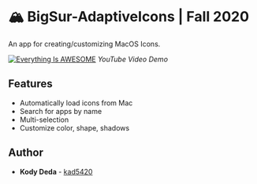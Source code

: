 # 🏔 BigSur-AdaptiveIcons | Fall 2020
An app for creating/customizing MacOS Icons.


[![Everything Is AWESOME](https://user-images.githubusercontent.com/45678211/105606459-8b98e580-5d67-11eb-89a0-89f79d56cf86.png)](https://youtu.be/PTcKUUdTvIo)
*YouTube Video Demo*

## Features

* Automatically load icons from Mac
* Search for apps by name
* Multi-selection
* Customize color, shape, shadows

## Author

* **Kody Deda** - [kad5420](https://github.com/kad5420)

